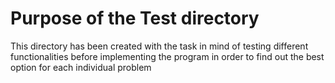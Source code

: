 # Purpose of the Test directory

This directory has been created with the task in mind of testing different functionalities before implementing the program in order to find out the best option for each individual problem
